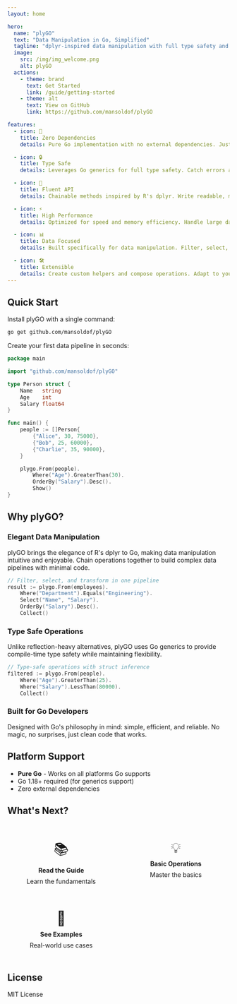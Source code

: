 ```yaml
---
layout: home

hero:
  name: "plyGO"
  text: "Data Manipulation in Go, Simplified"
  tagline: "dplyr-inspired data manipulation with full type safety and zero dependencies"
  image:
    src: /img/img_welcome.png
    alt: plyGO
  actions:
    - theme: brand
      text: Get Started
      link: /guide/getting-started
    - theme: alt
      text: View on GitHub
      link: https://github.com/mansoldof/plyGO

features:
  - icon: 🚀
    title: Zero Dependencies
    details: Pure Go implementation with no external dependencies. Just add to your project and start using.

  - icon: 🔒
    title: Type Safe
    details: Leverages Go generics for full type safety. Catch errors at compile time, not runtime.

  - icon: 🔄
    title: Fluent API
    details: Chainable methods inspired by R's dplyr. Write readable, maintainable data pipelines.

  - icon: ⚡
    title: High Performance
    details: Optimized for speed and memory efficiency. Handle large datasets with confidence.

  - icon: 📊
    title: Data Focused
    details: Built specifically for data manipulation. Filter, select, group, and transform with ease.

  - icon: 🛠️
    title: Extensible
    details: Create custom helpers and compose operations. Adapt to your specific needs.
---
```


<style>
.vp-doc h2 {
  margin-top: 48px;
  border-top: 1px solid var(--vp-c-divider);
  padding-top: 24px;
}
</style>

## Quick Start

Install plyGO with a single command:

```bash
go get github.com/mansoldof/plyGO
```

Create your first data pipeline in seconds:

```go
package main

import "github.com/mansoldof/plyGO"

type Person struct {
    Name   string
    Age    int
    Salary float64
}

func main() {
    people := []Person{
        {"Alice", 30, 75000},
        {"Bob", 25, 60000},
        {"Charlie", 35, 90000},
    }

    plygo.From(people).
        Where("Age").GreaterThan(30).
        OrderBy("Salary").Desc().
        Show()
}
```

## Why plyGO?

### Elegant Data Manipulation

plyGO brings the elegance of R's dplyr to Go, making data manipulation intuitive and enjoyable. Chain operations together to build complex data pipelines with minimal code.

```go
// Filter, select, and transform in one pipeline
result := plygo.From(employees).
    Where("Department").Equals("Engineering").
    Select("Name", "Salary").
    OrderBy("Salary").Desc().
    Collect()
```

### Type Safe Operations

Unlike reflection-heavy alternatives, plyGO uses Go generics to provide compile-time type safety while maintaining flexibility.

```go
// Type-safe operations with struct inference
filtered := plygo.From(people).
    Where("Age").GreaterThan(25).
    Where("Salary").LessThan(80000).
    Collect()
```

### Built for Go Developers

Designed with Go's philosophy in mind: simple, efficient, and reliable. No magic, no surprises, just clean code that works.

## Platform Support

- **Pure Go** - Works on all platforms Go supports
- Go 1.18+ required (for generics support)
- Zero external dependencies

## What's Next?

<div style="display: grid; grid-template-columns: repeat(auto-fit, minmax(200px, 1fr)); gap: 16px; margin: 32px 0;">
  <a href="/plyGO/guide/getting-started" style="text-decoration: none;">
    <div style="padding: 20px; border: 1px solid var(--vp-c-divider); border-radius: 8px; text-align: center;">
      <div style="font-size: 32px; margin-bottom: 8px;">📚</div>
      <strong>Read the Guide</strong>
      <p style="margin: 8px 0 0; font-size: 14px; color: var(--vp-c-text-2);">Learn the fundamentals</p>
    </div>
  </a>

  <a href="/plyGO/basics/data-loading" style="text-decoration: none;">
    <div style="padding: 20px; border: 1px solid var(--vp-c-divider); border-radius: 8px; text-align: center;">
      <div style="font-size: 32px; margin-bottom: 8px;">💡</div>
      <strong>Basic Operations</strong>
      <p style="margin: 8px 0 0; font-size: 14px; color: var(--vp-c-text-2);">Master the basics</p>
    </div>
  </a>

  <a href="/plyGO/extras/real-world-examples" style="text-decoration: none;">
    <div style="padding: 20px; border: 1px solid var(--vp-c-divider); border-radius: 8px; text-align: center;">
      <div style="font-size: 32px; margin-bottom: 8px;">📖</div>
      <strong>See Examples</strong>
      <p style="margin: 8px 0 0; font-size: 14px; color: var(--vp-c-text-2);">Real-world use cases</p>
    </div>
  </a>
</div>

## License

MIT License 

